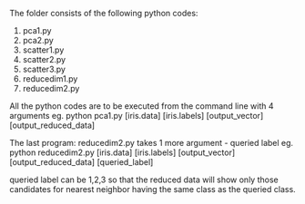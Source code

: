 The folder consists of the following python codes:

1. pca1.py
2. pca2.py
3. scatter1.py
4. scatter2.py
5. scatter3.py
6. reducedim1.py
7. reducedim2.py


All the python codes are to be executed from the command line with 4 arguments
eg. python pca1.py [iris.data] [iris.labels] [output_vector] [output_reduced_data]

The last program: reducedim2.py takes 1 more argument - queried label
eg. python reducedim2.py [iris.data] [iris.labels] [output_vector] [output_reduced_data] [queried_label]

queried label can be 1,2,3 so that the reduced data will show only those candidates for nearest neighbor having the same class as the queried class.
